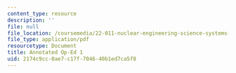 ```yaml
---
content_type: resource
description: ''
file: null
file_location: /coursemedia/22-011-nuclear-engineering-science-systems-and-society-spring-2020/2174c9cc0ae7c17f704640b1ed7ca5f8_MIT22_011S20_Anno_Op_Ed_1.pdf
file_type: application/pdf
resourcetype: Document
title: Annotated Op-Ed 1
uid: 2174c9cc-0ae7-c17f-7046-40b1ed7ca5f8
---
```

